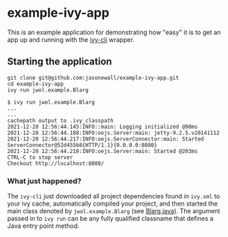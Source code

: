 # example-ivy-app

This is an example application for demonstrating how "easy" it is to get an app up and running with the [ivy-cli](https://github.com/jasonewall/ivy-cli) wrapper.

## Starting the application

```
git clone git@github.com:jasonewall/example-ivy-app.git
cd example-ivy-app
ivy run jwol.example.Blarg
```

```
$ ivy run jwol.example.Blarg
...
...
cachepath output to .ivy_classpath
2021-12-28 12:56:44.145:INFO::main: Logging initialized @90ms
2021-12-28 12:56:44.188:INFO:oejs.Server:main: jetty-9.2.5.v20141112
2021-12-28 12:56:44.217:INFO:oejs.ServerConnector:main: Started ServerConnector@52d455b8{HTTP/1.1}{0.0.0.0:8080}
2021-12-28 12:56:44.218:INFO:oejs.Server:main: Started @203ms
CTRL-C to stop server
Checkout http://localhost:8080/
```

### What just happened?

The `ivy-cli` just downloaded all project dependencies found in `ivy.xml` to your ivy cache, automatically compiled your project, and then started the main class denoted by `jwol.example.Blarg` (see [Blarg.java](blob/main/src/jwol/example/Blarg.java)). The argument passed in to `ivy run` can be any fully qualified classname that defines a Java entry point method.
